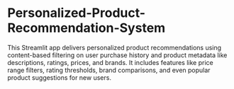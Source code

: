 # Personalized-Product-Recommendation-System
This Streamlit app delivers personalized product recommendations using content-based filtering on user purchase history and product metadata like descriptions, ratings, prices, and brands. It includes features like price range filters, rating thresholds, brand comparisons, and even popular product suggestions for new users.
